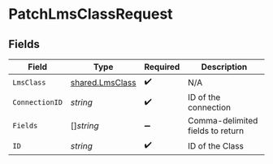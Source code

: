 # PatchLmsClassRequest


## Fields

| Field                                                     | Type                                                      | Required                                                  | Description                                               |
| --------------------------------------------------------- | --------------------------------------------------------- | --------------------------------------------------------- | --------------------------------------------------------- |
| `LmsClass`                                                | [shared.LmsClass](../../../pkg/models/shared/lmsclass.md) | :heavy_check_mark:                                        | N/A                                                       |
| `ConnectionID`                                            | *string*                                                  | :heavy_check_mark:                                        | ID of the connection                                      |
| `Fields`                                                  | []*string*                                                | :heavy_minus_sign:                                        | Comma-delimited fields to return                          |
| `ID`                                                      | *string*                                                  | :heavy_check_mark:                                        | ID of the Class                                           |